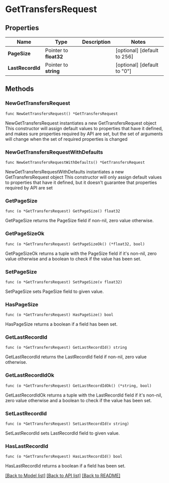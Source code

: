 # GetTransfersRequest

## Properties

Name | Type | Description | Notes
------------ | ------------- | ------------- | -------------
**PageSize** | Pointer to **float32** |  | [optional] [default to 256]
**LastRecordId** | Pointer to **string** |  | [optional] [default to "0"]

## Methods

### NewGetTransfersRequest

`func NewGetTransfersRequest() *GetTransfersRequest`

NewGetTransfersRequest instantiates a new GetTransfersRequest object
This constructor will assign default values to properties that have it defined,
and makes sure properties required by API are set, but the set of arguments
will change when the set of required properties is changed

### NewGetTransfersRequestWithDefaults

`func NewGetTransfersRequestWithDefaults() *GetTransfersRequest`

NewGetTransfersRequestWithDefaults instantiates a new GetTransfersRequest object
This constructor will only assign default values to properties that have it defined,
but it doesn't guarantee that properties required by API are set

### GetPageSize

`func (o *GetTransfersRequest) GetPageSize() float32`

GetPageSize returns the PageSize field if non-nil, zero value otherwise.

### GetPageSizeOk

`func (o *GetTransfersRequest) GetPageSizeOk() (*float32, bool)`

GetPageSizeOk returns a tuple with the PageSize field if it's non-nil, zero value otherwise
and a boolean to check if the value has been set.

### SetPageSize

`func (o *GetTransfersRequest) SetPageSize(v float32)`

SetPageSize sets PageSize field to given value.

### HasPageSize

`func (o *GetTransfersRequest) HasPageSize() bool`

HasPageSize returns a boolean if a field has been set.

### GetLastRecordId

`func (o *GetTransfersRequest) GetLastRecordId() string`

GetLastRecordId returns the LastRecordId field if non-nil, zero value otherwise.

### GetLastRecordIdOk

`func (o *GetTransfersRequest) GetLastRecordIdOk() (*string, bool)`

GetLastRecordIdOk returns a tuple with the LastRecordId field if it's non-nil, zero value otherwise
and a boolean to check if the value has been set.

### SetLastRecordId

`func (o *GetTransfersRequest) SetLastRecordId(v string)`

SetLastRecordId sets LastRecordId field to given value.

### HasLastRecordId

`func (o *GetTransfersRequest) HasLastRecordId() bool`

HasLastRecordId returns a boolean if a field has been set.


[[Back to Model list]](../README.md#documentation-for-models) [[Back to API list]](../README.md#documentation-for-api-endpoints) [[Back to README]](../README.md)


